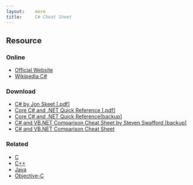 ```yaml
---
layout:    more
title:     C# Cheat Sheet
---
```

<div class="content content-400">
    <div class="board board-326">
        <h2 class="board-title">Resource</h2>
        <div class="board-card">
            <h3 class="board-card-title">Online</h3>
            <ul>
                <li><a href="http://msdn2.microsoft.com/en-us/vcsharp/aa336809.aspx">Official Website</a></li>
                <li><a href="http://en.wikipedia.org/wiki/C_Sharp_(programming_language)">Wikipedia C#</a></li>
            </ul>
        </div>
        <div class="board-card">
            <h3 class="board-card-title">Download</h3>
            <ul>
                <li><a href="http://refcardz.dzone.com/refcardz/csharp">C# by Jon Skeet [.pdf]</a></li>
                <li><a href="http://www.digilife.be/quickreferences/QRC/Core%20CSharp%20and%20.NET%20Quick%20Reference.pdf">Core C# and .NET Quick Reference [.pdf]</a></li>
                <li><a href="/static/cs/Core%20CSharp%20and%20.NET%20Quick%20Reference.pdf">Core C# and .NET Quick Reference[backup]</a></li>
                <li><a href="http://astatic/cs.com/625">C# and VB.NET Comparison Cheat Sheet by Steven Swafford [backup]</a></li>
                <li><a href="/static/cs/CheatSheetCSharpVsVB.pdf">C# and VB.NET Comparison Cheat Sheet</a></li>
            </ul>
        </div>
        <div class="board-card">
            <h3 class="board-card-title">Related</h3>
            <ul>
                <li><a href="/c" title="C Cheat Sheet">C</a></li>
                <li><a href="/cpp" title="C++ Cheat Sheet">C++</a></li>
                <li><a href="/java" title="Java Cheat Sheet">Java</a></li>
                <li><a href="/objective-c" title="Objective-C Cheat Sheet">Objective-C</a></li>
            </ul>
        </div>
    </div>
</div>
